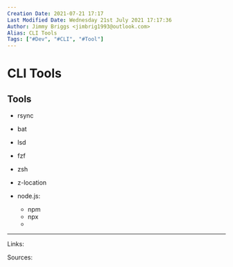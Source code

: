 ```yaml
---
Creation Date: 2021-07-21 17:17
Last Modified Date: Wednesday 21st July 2021 17:17:36
Author: Jimmy Briggs <jimbrig1993@outlook.com>
Alias: CLI Tools
Tags: ["#Dev", "#CLI", "#Tool"]
---
```


# CLI Tools

## Tools

- rsync
- bat
- lsd
- fzf
- zsh

- z-location

- node.js:
	- npm
	- npx
	- 


***

Links: 

Sources:


